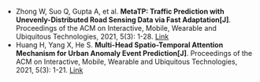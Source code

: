 * Zhong W, Suo Q, Gupta A, et al. <b>MetaTP: Traffic Prediction with Unevenly-Distributed Road Sensing Data via Fast Adaptation[J]</b>. Proceedings of the ACM on Interactive, Mobile, Wearable and Ubiquitous Technologies, 2021, 5(3): 1-28. [Link](https://dl.acm.org/doi/abs/10.1145/3478083)
* Huang H, Yang X, He S. <b>Multi-Head Spatio-Temporal Attention Mechanism for Urban Anomaly Event Prediction[J]</b>. Proceedings of the ACM on Interactive, Mobile, Wearable and Ubiquitous Technologies, 2021, 5(3): 1-21. [Link](https://dl.acm.org/doi/abs/10.1145/3478099)